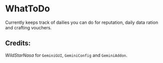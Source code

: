 WhatToDo
========

Currently keeps track of dailies you can do for reputation, daily data ration and crafting vouchers.

Credits:
--------

_WildStarNasa_ for `GeminiGUI`, `GeminiConfig` and `GeminiAddon`.